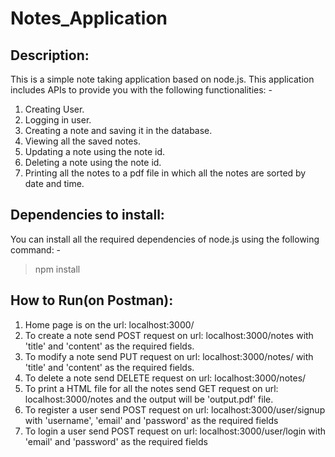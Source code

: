 # Notes_Application
## Description:
This is a simple note taking application based on node.js. This application includes APIs to provide you with the following functionalities: -
1. Creating User.
2. Logging in user.
3. Creating a note and saving it in the database.
4. Viewing all the saved notes.
5. Updating a note using the note id.
6. Deleting a note using the note id.
7. Printing all the notes to a pdf file in which all the notes are sorted by date and time.
## Dependencies to install:
You can install all the required dependencies of node.js using the following command: -
> npm install
## How to Run(on Postman):

1. Home page is on the url: localhost:3000/
2. To create a note send POST request on url: localhost:3000/notes with 'title' and 'content' as the required fields.
3. To modify a note send PUT request on url: localhost:3000/notes/<note-id> with 'title' and 'content' as the required fields.
4. To delete a note send DELETE request on url: localhost:3000/notes/<note-id>
5. To print a HTML file for all the notes send GET request on url: localhost:3000/notes and the output will be 'output.pdf' file.
6. To register a user send POST request on url: localhost:3000/user/signup with 'username', 'email' and 'password' as the required fields
7. To login a user send POST request on url: localhost:3000/user/login with 'email' and 'password' as the required fields 

